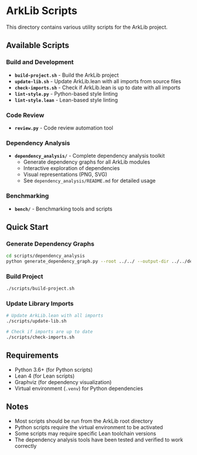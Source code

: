 # ArkLib Scripts

This directory contains various utility scripts for the ArkLib project.

## Available Scripts

### Build and Development
- **`build-project.sh`** - Build the ArkLib project
- **`update-lib.sh`** - Update ArkLib.lean with all imports from source files
- **`check-imports.sh`** - Check if ArkLib.lean is up to date with all imports
- **`lint-style.py`** - Python-based style linting
- **`lint-style.lean`** - Lean-based style linting

### Code Review
- **`review.py`** - Code review automation tool

### Dependency Analysis
- **`dependency_analysis/`** - Complete dependency analysis toolkit
  - Generate dependency graphs for all ArkLib modules
  - Interactive exploration of dependencies
  - Visual representations (PNG, SVG)
  - See `dependency_analysis/README.md` for detailed usage

### Benchmarking
- **`bench/`** - Benchmarking tools and scripts

## Quick Start

### Generate Dependency Graphs
```bash
cd scripts/dependency_analysis
python generate_dependency_graph.py --root ../../ --output-dir ../../dependency_graphs
```

### Build Project
```bash
./scripts/build-project.sh
```

### Update Library Imports
```bash
# Update ArkLib.lean with all imports
./scripts/update-lib.sh

# Check if imports are up to date
./scripts/check-imports.sh
```

## Requirements

- Python 3.6+ (for Python scripts)
- Lean 4 (for Lean scripts)
- Graphviz (for dependency visualization)
- Virtual environment (`.venv`) for Python dependencies

## Notes

- Most scripts should be run from the ArkLib root directory
- Python scripts require the virtual environment to be activated
- Some scripts may require specific Lean toolchain versions
- The dependency analysis tools have been tested and verified to work correctly
